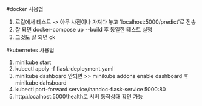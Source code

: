 #docker 사용법

1. 로컬에서 테스트 -> 아무 사진이나 가져다 놓고 'localhost:5000/predict'로 전송
2. 잘 되면 docker-compose up --build 후 동일한 테스트 실행
3. 그것도 잘 되면 ok


#kubernetes 사용법

1. minikube start
2. kubectl apply -f flask-deployment.yaml
3. minikube dashboard 안되면 >> minikube addons enable dashboard 후 minikube dahsboard
4. kubectl port-forward service/handoc-flask-service 5000:80
5. http:\\localhost:5000\health로 서버 동작상태 확인 가능
